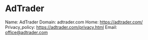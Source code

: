 
# AdTrader

Name: AdTrader
Domain: adtrader.com
Home: https://adtrader.com/
Privacy_policy: https://adtrader.com/privacy.html
Email: office@adtrader.com
